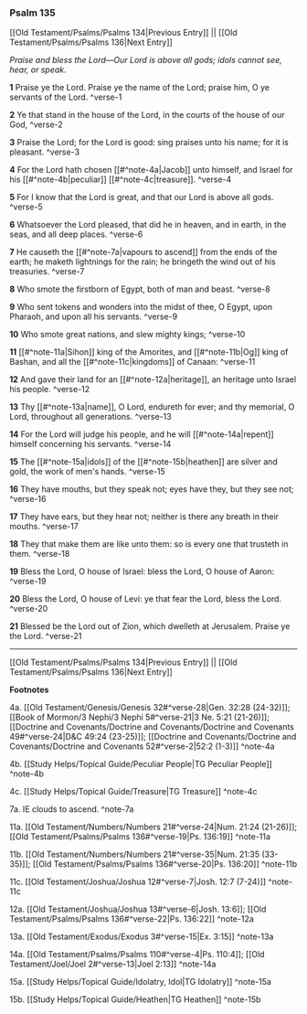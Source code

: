 ### Psalm 135

[[Old Testament/Psalms/Psalms 134|Previous Entry]]  ||  [[Old Testament/Psalms/Psalms 136|Next Entry]]

*Praise and bless the Lord—Our Lord is above all gods; idols cannot see, hear, or speak.*

**1**  Praise ye the Lord. Praise ye the name of the Lord; praise him, O ye servants of the Lord. ^verse-1

**2**  Ye that stand in the house of the Lord, in the courts of the house of our God, ^verse-2

**3**  Praise the Lord; for the Lord is good: sing praises unto his name; for it is pleasant. ^verse-3

**4**  For the Lord hath chosen [[#^note-4a|Jacob]] unto himself, and Israel for his [[#^note-4b|peculiar]] [[#^note-4c|treasure]]. ^verse-4

**5**  For I know that the Lord is great, and that our Lord is above all gods. ^verse-5

**6**  Whatsoever the Lord pleased, that did he in heaven, and in earth, in the seas, and all deep places. ^verse-6

**7**  He causeth the [[#^note-7a|vapours to ascend]] from the ends of the earth; he maketh lightnings for the rain; he bringeth the wind out of his treasuries. ^verse-7

**8**  Who smote the firstborn of Egypt, both of man and beast. ^verse-8

**9**  Who sent tokens and wonders into the midst of thee, O Egypt, upon Pharaoh, and upon all his servants. ^verse-9

**10**  Who smote great nations, and slew mighty kings; ^verse-10

**11**  [[#^note-11a|Sihon]] king of the Amorites, and [[#^note-11b|Og]] king of Bashan, and all the [[#^note-11c|kingdoms]] of Canaan: ^verse-11

**12**  And gave their land for an [[#^note-12a|heritage]], an heritage unto Israel his people. ^verse-12

**13**  Thy [[#^note-13a|name]], O Lord, endureth for ever; and thy memorial, O Lord, throughout all generations. ^verse-13

**14**  For the Lord will judge his people, and he will [[#^note-14a|repent]] himself concerning his servants. ^verse-14

**15**  The [[#^note-15a|idols]] of the [[#^note-15b|heathen]] are silver and gold, the work of men's hands. ^verse-15

**16**  They have mouths, but they speak not; eyes have they, but they see not; ^verse-16

**17**  They have ears, but they hear not; neither is there any breath in their mouths. ^verse-17

**18**  They that make them are like unto them: so is every one that trusteth in them. ^verse-18

**19**  Bless the Lord, O house of Israel: bless the Lord, O house of Aaron: ^verse-19

**20**  Bless the Lord, O house of Levi: ye that fear the Lord, bless the Lord. ^verse-20

**21**  Blessed be the Lord out of Zion, which dwelleth at Jerusalem. Praise ye the Lord. ^verse-21


---
[[Old Testament/Psalms/Psalms 134|Previous Entry]]  ||  [[Old Testament/Psalms/Psalms 136|Next Entry]]


**Footnotes**


4a. [[Old Testament/Genesis/Genesis 32#^verse-28|Gen. 32:28 (24-32)]]; [[Book of Mormon/3 Nephi/3 Nephi 5#^verse-21|3 Ne. 5:21 (21-26)]]; [[Doctrine and Covenants/Doctrine and Covenants/Doctrine and Covenants 49#^verse-24|D&C 49:24 (23-25)]]; [[Doctrine and Covenants/Doctrine and Covenants/Doctrine and Covenants 52#^verse-2|52:2 (1-3)]] ^note-4a

4b. [[Study Helps/Topical Guide/Peculiar People|TG Peculiar People]] ^note-4b

4c. [[Study Helps/Topical Guide/Treasure|TG Treasure]] ^note-4c

7a. IE clouds to ascend. ^note-7a

11a. [[Old Testament/Numbers/Numbers 21#^verse-24|Num. 21:24 (21-26)]]; [[Old Testament/Psalms/Psalms 136#^verse-19|Ps. 136:19]] ^note-11a

11b. [[Old Testament/Numbers/Numbers 21#^verse-35|Num. 21:35 (33-35)]]; [[Old Testament/Psalms/Psalms 136#^verse-20|Ps. 136:20]] ^note-11b

11c. [[Old Testament/Joshua/Joshua 12#^verse-7|Josh. 12:7 (7-24)]] ^note-11c

12a. [[Old Testament/Joshua/Joshua 13#^verse-6|Josh. 13:6]]; [[Old Testament/Psalms/Psalms 136#^verse-22|Ps. 136:22]] ^note-12a

13a. [[Old Testament/Exodus/Exodus 3#^verse-15|Ex. 3:15]] ^note-13a

14a. [[Old Testament/Psalms/Psalms 110#^verse-4|Ps. 110:4]]; [[Old Testament/Joel/Joel 2#^verse-13|Joel 2:13]] ^note-14a

15a. [[Study Helps/Topical Guide/Idolatry, Idol|TG Idolatry]] ^note-15a

15b. [[Study Helps/Topical Guide/Heathen|TG Heathen]] ^note-15b